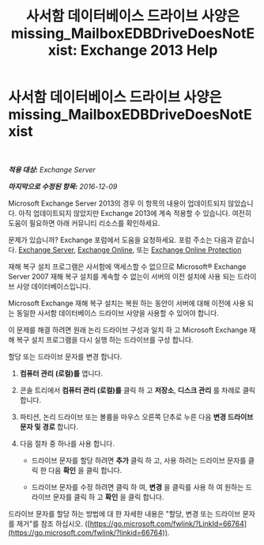 ﻿---
title: '사서함 데이터베이스 드라이브 사양은 missing_MailboxEDBDriveDoesNotExist: Exchange 2013 Help'
TOCTitle: 사서함 데이터베이스 드라이브 사양은 missing_MailboxEDBDriveDoesNotExist
ms:assetid: 0e487aa1-3194-4a14-b255-a8b9f9afbf0e
ms:mtpsurl: https://technet.microsoft.com/ko-kr/library/ms.exch.setupreadiness.mailboxedbdrivedoesnotexist(v=EXCHG.150)
ms:contentKeyID: 50482510
ms.date: 05/22/2018
mtps_version: v=EXCHG.150
ms.translationtype: MT
---

# 사서함 데이터베이스 드라이브 사양은 missing\_MailboxEDBDriveDoesNotExist

 

_**적용 대상:** Exchange Server_

_**마지막으로 수정된 항목:** 2016-12-09_

Microsoft Exchange Server 2013의 경우 이 항목의 내용이 업데이트되지 않았습니다. 아직 업데이트되지 않았지만 Exchange 2013에 계속 적용할 수 있습니다. 여전히 도움이 필요하면 아래 커뮤니티 리소스를 확인하세요.

문제가 있습니까? Exchange 포럼에서 도움을 요청하세요. 포럼 주소는 다음과 같습니다. [Exchange Server](https://go.microsoft.com/fwlink/p/?linkid=60612), [Exchange Online](https://go.microsoft.com/fwlink/p/?linkid=267542), 또는 [Exchange Online Protection](https://go.microsoft.com/fwlink/p/?linkid=285351)

재해 복구 설치 프로그램은 사서함에 액세스할 수 없으므로 Microsoft® Exchange Server 2007 재해 복구 설치를 계속할 수 없는이 서버의 이전 설치에 사용 되는 드라이브 사양 데이터베이스입니다.

Microsoft Exchange 재해 복구 설치는 복원 하는 동안이 서버에 대해 이전에 사용 되는 동일한 사서함 데이터베이스 드라이브 사양을 사용할 수 있어야 합니다.

이 문제를 해결 하려면 원래 논리 드라이브 구성과 일치 하 고 Microsoft Exchange 재해 복구 설치 프로그램을 다시 실행 하는 드라이브를 구성 합니다.

할당 또는 드라이브 문자를 변경 합니다.

1.  **컴퓨터 관리** **(로컬)를** 엽니다.

2.  콘솔 트리에서 **컴퓨터 관리 (로컬)를** 클릭 하 고 **저장소**, **디스크 관리** 를 차례로 클릭 합니다.

3.  파티션, 논리 드라이브 또는 볼륨을 마우스 오른쪽 단추로 누른 다음 **변경 드라이브 문자 및 경로** 합니다.

4.  다음 절차 중 하나를 사용 합니다.
    
      - 드라이브 문자를 할당 하려면 **추가** 클릭 하 고, 사용 하려는 드라이브 문자를 클릭 한 다음 **확인** 을 클릭 합니다.
    
      - 드라이브 문자를 수정 하려면 클릭 하 여, **변경** 을 클릭를 사용 하 여 원하는 드라이브 문자를 클릭 하 고 **확인** 을 클릭 합니다.

드라이브 문자를 할당 하는 방법에 대 한 자세한 내용은 "할당, 변경 또는 드라이브 문자를 제거"를 참조 하십시오. ([https://go.microsoft.com/fwlink/?LinkId=66764](https://go.microsoft.com/fwlink/?linkid=66764)).


